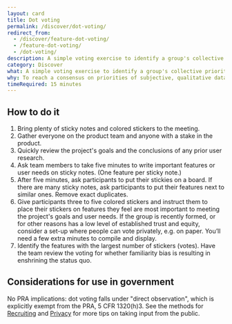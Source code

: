 ```yaml
---
layout: card
title: Dot voting
permalink: /discover/dot-voting/
redirect_from:
  - /discover/feature-dot-voting/
  - /feature-dot-voting/
  - /dot-voting/
description: A simple voting exercise to identify a group's collective priorities.
category: Discover
what: A simple voting exercise to identify a group's collective priorities.
why: To reach a consensus on priorities of subjective, qualitative data with a group of people. This is especially helpful with larger groups of stakeholders and groups with high risk of disagreement.
timeRequired: 15 minutes
---
```


## How to do it

1. Bring plenty of sticky notes and colored stickers to the meeting.
1. Gather everyone on the product team and anyone with a stake in the product.
1. Quickly review the project's goals and the conclusions of any prior user research.
1. Ask team members to take five minutes to write important features or user needs on sticky notes. (One feature per sticky note.)
1. After five minutes, ask participants to put their stickies on a board. If there are many sticky notes, ask participants to put their features next to similar ones. Remove exact duplicates.
1. Give participants three to five colored stickers and instruct them to place their stickers on features they feel are most important to meeting the project's goals and user needs. If the group is recently formed, or for other reasons has a low level of established trust and equity, consider a set-up where people can vote privately, e.g. on paper. You’ll need a few extra minutes to compile and display.
1. Identify the features with the largest number of stickers (votes). Have the team review the voting for whether familiarity bias is resulting in enshrining the status quo.

<section class="method--section method--section--government-considerations" markdown="1" >

## Considerations for use in government

No PRA implications: dot voting falls under "direct observation", which is explicitly exempt from the PRA, 5 CFR 1320(h)3. See the methods for <a href="{{site.baseurl}}/fundamentals/recruiting/" class="usa-link">Recruiting</a> and <a href="{{site.baseurl}}/fundamentals/privacy/" class="usa-link">Privacy</a> for more tips on taking input from the public.
</section>
